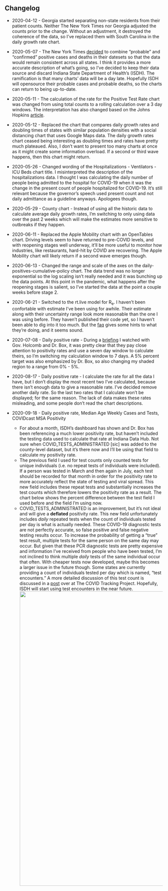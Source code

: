 
## Changelog

  - 2020-04-12 - Georgia started separating non-state residents from
    their patient counts. Neither The New York Times nor Georgia
    adjusted the counts prior to the change. Without an adjustment, it
    destroyed the coherence of the data, so I’ve replaced them with
    South Carolina in the daily growth rate chart.

  - 2020-05-07 - The New York Times
    [decided](https://github.com/nytimes/covid-19-data/blob/master/PROBABLE-CASES-NOTE.md)
    to combine “probable” and “confirmed” positive cases and deaths in
    their datesets so that the data would remain consistent across all
    states. I think it provides a more accurate description of what’s
    going, so I’ve decided to keep their data source and discard Indiana
    State Department of Health’s (ISDH). The ramification is that many
    charts’ data will be a day late. Hopefully ISDH will opensource
    their probable cases and probable deaths, so the charts can return
    to being up-to-date.  

  - 2020-05-11 - The calculation of the rate for the Positive Test Rate
    chart was changed from using total counts to a rolling calculation
    over a 3 day windows. The interpretation has also changed based on
    the Johns Hopkins
    [article](https://coronavirus.jhu.edu/testing/testing-positivity).  

  - 2020-05-12 - Replaced the chart that compares daily growth rates and
    doubling times of states with similar population densities with a
    social distancing chart that uses Google Maps data. The daily growth
    rates chart ceased being interesting as doubling times and rates
    have pretty much plateaued. Also, I don’t want to present too many
    charts at once as it might create some information overload. If a
    second or third wave happens, then this chart might return.  

  - 2020-05-26 - Changed wording of the Hospitalizations - Ventilators -
    ICU Beds chart title. I misinterpreted the description of the
    hospitalizations data. I thought I was calculating the daily number
    of people being admitted to the hospital for COVID-19 when it was
    the change in the present count of people hospitalized for COVID-19.
    It’s still relevant because the governor’s speech used present count
    and not daily admittance as a guideline anyways. Apologees though.  

  - 2020-05-29 - County chart - Instead of using all the historic data
    to calculate average daily growth rates, I’m switching to only using
    data over the past 2 weeks which will make the estimates more
    sensitive to outbreaks if they happen.  

  - 2020-06-11 - Replaced the Apple Mobility chart with an OpenTables
    chart. Driving levels seem to have returned to pre-COVID levels, and
    with reopening stages well underway, it’ll be more useful to monitor
    how industries, like restaurants, hard-hit by COVID are recovering.
    The Apple Mobility chart will likely return if a second wave emerges
    though.  

  - 2020-06-13 - Changed the range and scale of the axes on the
    daily-positives-cumulative-policy chart. The data trend was no
    longer exponential so the log scaling isn’t really needed and it was
    bunching up the data points. At this point in the pandemic, what
    happens after the reopening stages is salient, so I’ve started the
    data at the point a couple weeks before stage 2.  

  - 2020-06-21 - Switched to the rt.live model for R<sub>e</sub>. I
    haven’t been confortable with estimate I’ve been using for awhile.
    Their estimate along with their uncertainty range look more
    reasonable than the one I was using before. They haven’t published
    their code yet, so I haven’t been able to dig into it too much. But
    the [faq](https://rt.live/faq) gives some hints to what they’re
    doing, and it seems sound.  

  - 2020-07-08 - Daily positive rate - During a
    [briefing](https://twitter.com/i/broadcasts/1ypKdwaqLegxW) I watched
    with Gov. Holcomb and Dr. Box, it was pretty clear that they pay
    close attention to positivity rates and use a seven day window to
    calculate theirs, so I’m switching my calculation window to 7 days.
    A 5% percent target was also emphasized by Dr. Box, so also changing
    my shaded region to a range from 0% - 5%.  

  - 2020-08-17 - Daily positive rate - I calculate the rate for all the
    data I have, but I don’t display the most recent two I’ve
    calculated, because there isn’t enough data to give a reasonable
    rate. I’ve decided remove another daily rate. So the last two rates
    that I calculate won’t be displayed; for the same reason. The lack
    of data makes these rates misleading, and some people don’t read the
    chart descriptions.  

  - 2020-09-18 - Daily positive rate, Median Age Weekly Cases and Tests,
    COVIDcast MSA Positivity
    
      - For about a month, ISDH’s dashboard has shown and Dr. Box has
        been referencing a much lower positivity rate, but haven’t
        included the testing data used to calculate that rate at Indiana
        Data Hub. Not sure when COVID\_TESTS\_ADMINISTRATED \[sic\] was
        added to the county-level dataset, but it’s there now and I’ll
        be using that field to calculate my positivity rate.  
      - The previous field I used for test counts only counted tests for
        unique individuals (i.e. no repeat tests of individuals were
        included). If a person was tested in March and then again in
        July, each test should be recorded for that month in order for
        the positivity rate to more accurately reflect the state of
        testing and viral spread. This new field includes these repeat
        tests and substantially increases the test counts which
        therefore lowers the positivity rate as a result. The chart
        below shows the percent difference between the test field I used
        before and the field I’m using now.  
      - COVID\_TESTS\_ADMINISTRATED is an improvement, but it’s not
        ideal and will give a **deflated** positivity rate. This new
        field unfortunately includes *daily* repeated tests when the
        count of individuals tested per day is what is actually needed.
        These COVID-19 diagnostic tests are not perfectly accurate, so
        false positive and false negative testing results occur. To
        increase the probability of getting a “true” test result,
        multiple tests for the same person on the same day may occur.
        But given that these PCR diagnostic tests are pretty expensive
        and information I’ve received from people who have been tested,
        I’m not inclined to think multiple *daily* tests of the same
        individual occur that often. With cheaper tests now developed,
        maybe this becomes a larger issue in the future though. Some
        states are currently providing a count of individuals tested per
        day which is named, “test encounters.” A more detailed
        discussion of this test count is discussed in a
        [post](https://covidtracking.com/blog/counting-covid-19-tests)
        over at The COVID Tracking Project. Hopefully, ISDH will start
        using test encounters in the near future.  
        <img src="C:/Users/tbats/Documents/R/Projects/Indiana-COVID-19-Tracker/plots/tests-adminvsind-percdiff.png" width="935" />
